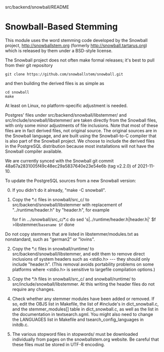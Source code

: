 src/backend/snowball/README

Snowball-Based Stemming
=======================

This module uses the word stemming code developed by the Snowball project,
http://snowballstem.org (formerly http://snowball.tartarus.org)
which is released by them under a BSD-style license.

The Snowball project does not often make formal releases; it's best
to pull from their git repository

	git clone https://github.com/snowballstem/snowball.git

and then building the derived files is as simple as

	cd snowball
	make

At least on Linux, no platform-specific adjustment is needed.

Postgres' files under src/backend/snowball/libstemmer/ and
src/include/snowball/libstemmer/ are taken directly from the Snowball
files, with only some minor adjustments of file inclusions.  Note
that most of these files are in fact derived files, not original source.
The original sources are in the Snowball language, and are built using
the Snowball-to-C compiler that is also part of the Snowball project.
We choose to include the derived files in the PostgreSQL distribution
because most installations will not have the Snowball compiler available.

We are currently synced with the Snowball git commit
48a67a2831005f49c48ec29a5837640e23e54e6b (tag v2.2.0)
of 2021-11-10.

To update the PostgreSQL sources from a new Snowball version:

0. If you didn't do it already, "make -C snowball".

1. Copy the *.c files in snowball/src_c/ to src/backend/snowball/libstemmer
with replacement of "../runtime/header.h" by "header.h", for example

	for f in .../snowball/src_c/*.c
	do
		sed 's|\.\./runtime/header\.h|header.h|' $f >libstemmer/`basename $f`
	done

Do not copy stemmers that are listed in libstemmer/modules.txt as
nonstandard, such as "german2" or "lovins".

2. Copy the *.c files in snowball/runtime/ to
src/backend/snowball/libstemmer, and edit them to remove direct inclusions
of system headers such as <stdio.h> --- they should only include "header.h".
(This removal avoids portability problems on some platforms where <stdio.h>
is sensitive to largefile compilation options.)

3. Copy the *.h files in snowball/src_c/ and snowball/runtime/
to src/include/snowball/libstemmer.  At this writing the header files
do not require any changes.

4. Check whether any stemmer modules have been added or removed.  If so, edit
the OBJS list in Makefile, the list of #include's in dict_snowball.c, and the
stemmer_modules[] table in dict_snowball.c, as well as the list in the
documentation in textsearch.sgml.  You might also need to change
the LANGUAGES list in Makefile and tsearch_config_languages in initdb.c.

5. The various stopword files in stopwords/ must be downloaded
individually from pages on the snowballstem.org website.
Be careful that these files must be stored in UTF-8 encoding.
